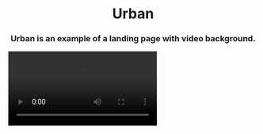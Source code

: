 <h1 align="center">Urban</h1>
<h3 align="center">Urban is an example of a landing page with video background.</h3>

<video>
  <source src=".github/2021-02-04 12-25-33.mkv"></source>
</video>
